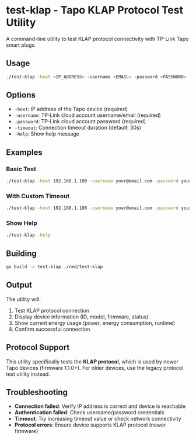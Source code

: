 # test-klap - Tapo KLAP Protocol Test Utility

A command-line utility to test KLAP protocol connectivity with TP-Link Tapo smart plugs.

## Usage

```bash
./test-klap -host <IP_ADDRESS> -username <EMAIL> -password <PASSWORD>
```

## Options

- `-host`: IP address of the Tapo device (required)
- `-username`: TP-Link cloud account username/email (required)  
- `-password`: TP-Link cloud account password (required)
- `-timeout`: Connection timeout duration (default: 30s)
- `-help`: Show help message

## Examples

### Basic Test
```bash
./test-klap -host 192.168.1.100 -username your@email.com -password yourpassword
```

### With Custom Timeout
```bash
./test-klap -host 192.168.1.100 -username your@email.com -password yourpassword -timeout 60s
```

### Show Help
```bash
./test-klap -help
```

## Building

```bash
go build -o test-klap ./cmd/test-klap
```

## Output

The utility will:
1. Test KLAP protocol connection
2. Display device information (ID, model, firmware, status)
3. Show current energy usage (power, energy consumption, runtime)
4. Confirm successful connection

## Protocol Support

This utility specifically tests the **KLAP protocol**, which is used by newer Tapo devices (firmware 1.1.0+). For older devices, use the legacy protocol test utility instead.

## Troubleshooting

- **Connection failed**: Verify IP address is correct and device is reachable
- **Authentication failed**: Check username/password credentials
- **Timeout**: Try increasing timeout value or check network connectivity
- **Protocol errors**: Ensure device supports KLAP protocol (newer firmware)
